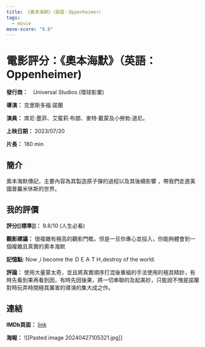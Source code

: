 ```yaml
---
title: 《奧本海默》（英語：Oppenheimer）
tags:
  - movie
move-score: "9.8"
---
```

# 電影評分：《奧本海默》（英語：Oppenheimer)

**發行商：**　Universal Studios (環球影業)

**導演：** 克里斯多福·諾蘭

**演員：** 席尼·墨菲、艾蜜莉·布朗、麥特·戴蒙及小勞勃·道尼。

**上映日期：** 2023/07/20

**片長：** 180 min

## 簡介

奧本海默傳記，主要內容為其製造原子彈的過程以及其後續影響
，帶我們走進美國普羅米休斯的世界。

## 我的評價

**評分[[標準]]：** 9.8/10 (人生必看)

**觀影建議：** 很複雜有極高的觀影門檻，但是一旦你專心並投入，你能夠體會到一個複雜且真實的奧本海默

**記憶點**: Now ,i become the ＤＥＡＴＨ,destroy of the world.

**評論：**
使用大量蒙太奇，並且將真實順序打混後重組的手法使用的極其精妙，有時先看到果再看到因，有時先因後果，將一切串聯的及起美妙，只能說不愧是諾蘭對時玩弄時間極其厲害的導演的集大成之作。

## 連結

**IMDb頁面：** [link](https://www.imdb.com/title/tt15398776/)

**海報：**
![[Pasted image 20240427105321.jpg]]